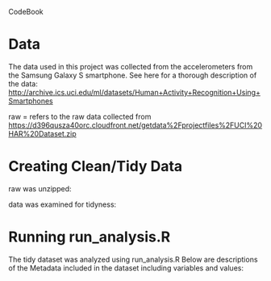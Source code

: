 CodeBook

Data
==============================================================================

The data used in this project was collected from the accelerometers from the Samsung Galaxy S smartphone.  See here for a thorough description of the data: http://archive.ics.uci.edu/ml/datasets/Human+Activity+Recognition+Using+Smartphones 

raw = refers to the raw data collected from https://d396qusza40orc.cloudfront.net/getdata%2Fprojectfiles%2FUCI%20HAR%20Dataset.zip 


Creating Clean/Tidy Data
==============================================================================

raw was unzipped:


data was examined for tidyness:



Running run_analysis.R
==============================================================================

The tidy dataset was analyzed using run_analysis.R
Below are descriptions of the Metadata included in the dataset including variables and values:

